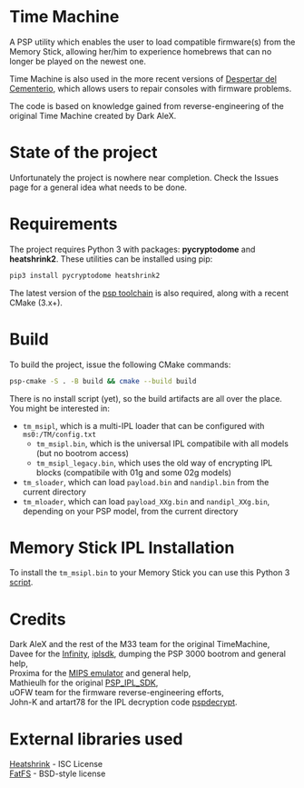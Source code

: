 # Time Machine

A PSP utility which enables the user to load compatible firmware(s) from the Memory Stick, allowing her/him to experience homebrews that can no longer be played on the newest one.

Time Machine is also used in the more recent versions of [Despertar del Cementerio](https://github.com/mathieulh/Despertar-Del-Cementerio), which allows users to repair consoles with firmware problems.

The code is based on knowledge gained from reverse-engineering of the original Time Machine created by Dark AleX.

# State of the project

Unfortunately the project is nowhere near completion. Check the Issues page for a general idea what needs to be done.

# Requirements

The project requires Python 3 with packages: **pycryptodome** and **heatshrink2**. These utilities can be installed using pip:
```bash
pip3 install pycryptodome heatshrink2
```
The latest version of the [psp toolchain](https://github.com/pspdev/psptoolchain) is also required, along with a recent CMake (3.x+).

# Build

To build the project, issue the following CMake commands:
```bash
psp-cmake -S . -B build && cmake --build build
```

There is no install script (yet), so the build artifacts are all over the place. You might be interested in:
* `tm_msipl`, which is a multi-IPL loader that can be configured with `ms0:/TM/config.txt`
  * `tm_msipl.bin`, which is the universal IPL compatibile with all models (but no bootrom access)
  * `tm_msipl_legacy.bin`, which uses the old way of encrypting IPL blocks (compatibile with 01g and some 02g models)
* `tm_sloader`, which can load `payload.bin` and `nandipl.bin` from the current directory
* `tm_mloader`, which can load `payload_XXg.bin` and `nandipl_XXg.bin`, depending on your PSP model, from the current directory

# Memory Stick IPL Installation

To install the `tm_msipl.bin` to your Memory Stick you can use this Python 3 [script](https://github.com/draanPSP/msipl_installer).

# Credits

Dark AleX and the rest of the M33 team for the original TimeMachine,  
Davee for the [Infinity](https://github.com/DaveeFTW/Infinity), [iplsdk](https://github.com/DaveeFTW/iplsdk), dumping the PSP 3000 bootrom and general help,  
Proxima for the [MIPS emulator](https://github.com/ProximaV/allegrexemu) and general help,  
Mathieulh for the original [PSP_IPL_SDK](https://github.com/mathieulh/PSP_IPL_SDK),  
uOFW team for the firmware reverse-engineering efforts,  
John-K and artart78 for the IPL decryption code [pspdecrypt](https://github.com/John-K/pspdecrypt).

# External libraries used
[Heatshrink](https://github.com/atomicobject/heatshrink) - ISC License  
[FatFS](http://elm-chan.org/fsw/ff/00index_e.html) - BSD-style license
